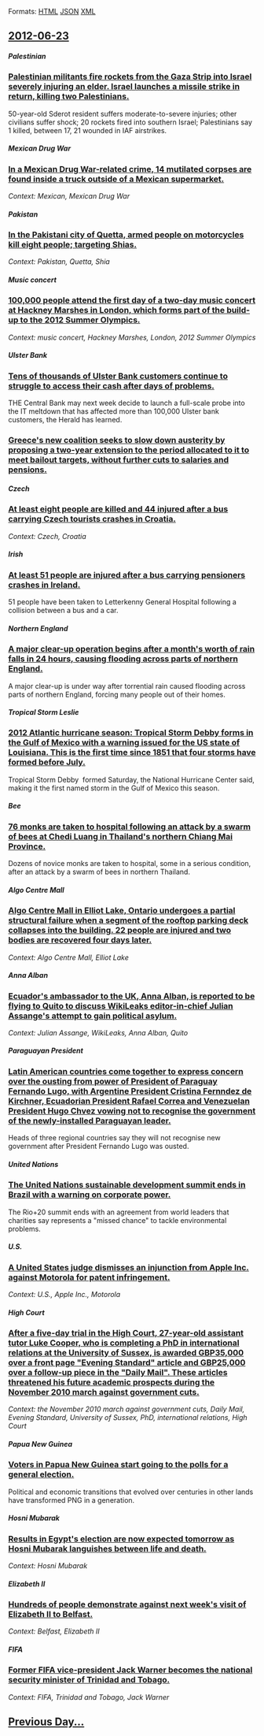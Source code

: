 
Formats: [HTML](2012/06/23/index.html)  [JSON](2012/06/23/index.json)  [XML](2012/06/23/index.xml)  

## [2012-06-23](/news/2012/06/23/index.md)

##### Palestinian
### [Palestinian militants fire rockets from the Gaza Strip into Israel severely injuring an elder. Israel launches a missile strike in return, killing two Palestinians. ](/news/2012/06/23/palestinian-militants-fire-rockets-from-the-gaza-strip-into-israel-severely-injuring-an-elder-israel-launches-a-missile-strike-in-return-k.md)
50-year-old Sderot resident suffers moderate-to-severe injuries; other civilians suffer shock; 20 rockets fired into southern Israel; Palestinians say 1 killed, between 17, 21 wounded in IAF airstrikes.

##### Mexican Drug War
### [In a Mexican Drug War-related crime, 14 mutilated corpses are found inside a truck outside of a Mexican supermarket. ](/news/2012/06/23/in-a-mexican-drug-war-related-crime-14-mutilated-corpses-are-found-inside-a-truck-outside-of-a-mexican-supermarket.md)
_Context: Mexican, Mexican Drug War_

##### Pakistan
### [In the Pakistani city of Quetta, armed people on motorcycles kill eight people; targeting Shias. ](/news/2012/06/23/in-the-pakistani-city-of-quetta-armed-people-on-motorcycles-kill-eight-people-targeting-shias.md)
_Context: Pakistan, Quetta, Shia_

##### Music concert
### [100,000 people attend the first day of a two-day music concert at Hackney Marshes in London, which forms part of the build-up to the 2012 Summer Olympics. ](/news/2012/06/23/100-000-people-attend-the-first-day-of-a-two-day-music-concert-at-hackney-marshes-in-london-which-forms-part-of-the-build-up-to-the-2012-su.md)
_Context: music concert, Hackney Marshes, London, 2012 Summer Olympics_

##### Ulster Bank
### [Tens of thousands of Ulster Bank customers continue to struggle to access their cash after days of problems. ](/news/2012/06/23/tens-of-thousands-of-ulster-bank-customers-continue-to-struggle-to-access-their-cash-after-days-of-problems.md)
THE Central Bank may next week decide to launch a full-scale probe into the IT meltdown that has affected more than 100,000 Ulster bank customers, the Herald has learned.

##### 
### [Greece's new coalition seeks to slow down austerity by proposing a two-year extension to the period allocated to it to meet bailout targets, without further cuts to salaries and pensions. ](/news/2012/06/23/greece-s-new-coalition-seeks-to-slow-down-austerity-by-proposing-a-two-year-extension-to-the-period-allocated-to-it-to-meet-bailout-targets.md)
##### Czech
### [At least eight people are killed and 44 injured after a bus carrying Czech tourists crashes in Croatia. ](/news/2012/06/23/at-least-eight-people-are-killed-and-44-injured-after-a-bus-carrying-czech-tourists-crashes-in-croatia.md)
_Context: Czech, Croatia_

##### Irish
### [At least 51 people are injured after a bus carrying pensioners crashes in Ireland. ](/news/2012/06/23/at-least-51-people-are-injured-after-a-bus-carrying-pensioners-crashes-in-ireland.md)
51 people have been taken to Letterkenny General Hospital following a collision between a bus and a car.

##### Northern England
### [A major clear-up operation begins after a month's worth of rain falls in 24 hours, causing flooding across parts of northern England. ](/news/2012/06/23/a-major-clear-up-operation-begins-after-a-month-s-worth-of-rain-falls-in-24-hours-causing-flooding-across-parts-of-northern-england.md)
A major clear-up is under way after torrential rain caused flooding across parts of northern England, forcing many people out of their homes.

##### Tropical Storm Leslie
### [2012 Atlantic hurricane season: Tropical Storm Debby forms in the Gulf of Mexico with a warning issued for the US state of Louisiana. This is the first time since 1851 that four storms have formed before July. ](/news/2012/06/23/2012-atlantic-hurricane-season-tropical-storm-debby-forms-in-the-gulf-of-mexico-with-a-warning-issued-for-the-us-state-of-louisiana-this-i.md)
Tropical Storm Debby&#160; formed Saturday, the National Hurricane Center said, making it the first named storm in the Gulf of Mexico this season. 

##### Bee
### [76 monks are taken to hospital following an attack by a swarm of bees at Chedi Luang in Thailand's northern Chiang Mai Province. ](/news/2012/06/23/76-monks-are-taken-to-hospital-following-an-attack-by-a-swarm-of-bees-at-chedi-luang-in-thailand-s-northern-chiang-mai-province.md)
Dozens of novice monks are taken to hospital, some in a serious condition, after an attack by a swarm of bees in northern Thailand.

##### Algo Centre Mall
### [Algo Centre Mall in Elliot Lake, Ontario undergoes a partial structural failure when a segment of the rooftop parking deck collapses into the building. 22 people are injured and two bodies are recovered four days later. ](/news/2012/06/23/algo-centre-mall-in-elliot-lake-ontario-undergoes-a-partial-structural-failure-when-a-segment-of-the-rooftop-parking-deck-collapses-into-th.md)
_Context: Algo Centre Mall, Elliot Lake_

##### Anna Alban
### [Ecuador's ambassador to the UK, Anna Alban, is reported to be flying to Quito to discuss WikiLeaks editor-in-chief Julian Assange's attempt to gain political asylum. ](/news/2012/06/23/ecuador-s-ambassador-to-the-uk-anna-alban-is-reported-to-be-flying-to-quito-to-discuss-wikileaks-editor-in-chief-julian-assange-s-attempt.md)
_Context: Julian Assange, WikiLeaks, Anna Alban, Quito_

##### Paraguayan President
### [Latin American countries come together to express concern over the ousting from power of President of Paraguay Fernando Lugo, with Argentine President Cristina Fernndez de Kirchner, Ecuadorian President Rafael Correa and Venezuelan President Hugo Chvez vowing not to recognise the government of the newly-installed Paraguayan leader. ](/news/2012/06/23/latin-american-countries-come-together-to-express-concern-over-the-ousting-from-power-of-president-of-paraguay-fernando-lugo-with-argentine.md)
Heads of three regional countries say they will not recognise new government after President Fernando Lugo was ousted.

##### United Nations
### [The United Nations sustainable development summit ends in Brazil with a warning on corporate power. ](/news/2012/06/23/the-united-nations-sustainable-development-summit-ends-in-brazil-with-a-warning-on-corporate-power.md)
The Rio+20 summit ends with an agreement from world leaders that charities say represents a &quot;missed chance&quot; to tackle environmental problems.

##### U.S.
### [A United States judge dismisses an injunction from Apple Inc. against Motorola for patent infringement. ](/news/2012/06/23/a-united-states-judge-dismisses-an-injunction-from-apple-inc-against-motorola-for-patent-infringement.md)
_Context: U.S., Apple Inc., Motorola_

##### High Court
### [After a five-day trial in the High Court, 27-year-old assistant tutor Luke Cooper, who is completing a PhD in international relations at the University of Sussex, is awarded GBP35,000 over a front page "Evening Standard" article and GBP25,000 over a follow-up piece in the "Daily Mail". These articles threatened his future academic prospects during the November 2010 march against government cuts. ](/news/2012/06/23/after-a-five-day-trial-in-the-high-court-27-year-old-assistant-tutor-luke-cooper-who-is-completing-a-phd-in-international-relations-at-the.md)
_Context: the November 2010 march against government cuts, Daily Mail, Evening Standard, University of Sussex, PhD, international relations, High Court_

##### Papua New Guinea
### [Voters in Papua New Guinea start going to the polls for a general election. ](/news/2012/06/23/voters-in-papua-new-guinea-start-going-to-the-polls-for-a-general-election.md)
Political and economic transitions that evolved over centuries in other lands have transformed PNG in a generation.

##### Hosni Mubarak
### [Results in Egypt's election are now expected tomorrow as Hosni Mubarak languishes between life and death. ](/news/2012/06/23/results-in-egypt-s-election-are-now-expected-tomorrow-as-hosni-mubarak-languishes-between-life-and-death.md)
_Context: Hosni Mubarak_

##### Elizabeth II
### [Hundreds of people demonstrate against next week's visit of Elizabeth II to Belfast. ](/news/2012/06/23/hundreds-of-people-demonstrate-against-next-week-s-visit-of-elizabeth-ii-to-belfast.md)
_Context: Belfast, Elizabeth II_

##### FIFA
### [Former FIFA vice-president Jack Warner becomes the national security minister of Trinidad and Tobago. ](/news/2012/06/23/former-fifa-vice-president-jack-warner-becomes-the-national-security-minister-of-trinidad-and-tobago.md)
_Context: FIFA, Trinidad and Tobago, Jack Warner_

## [Previous Day...](/news/2012/06/22/index.md)

